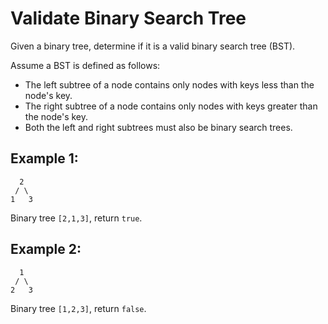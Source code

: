 # Validate Binary Search Tree

Given a binary tree, determine if it is a valid binary search tree (BST).

Assume a BST is defined as follows:

* The left subtree of a node contains only nodes with keys less than the node's key.
* The right subtree of a node contains only nodes with keys greater than the node's key.
* Both the left and right subtrees must also be binary search trees.

## Example 1:

```
  2
 / \
1   3
```

Binary tree `[2,1,3]`, return `true`.

## Example 2:

```
  1
 / \
2   3
```

Binary tree `[1,2,3]`, return `false`.

